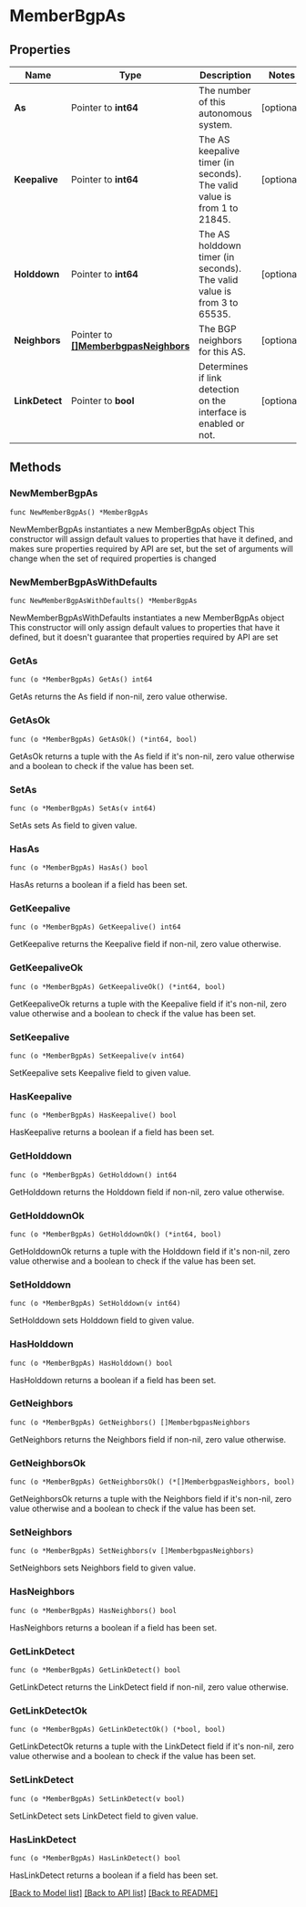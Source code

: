 # MemberBgpAs

## Properties

Name | Type | Description | Notes
------------ | ------------- | ------------- | -------------
**As** | Pointer to **int64** | The number of this autonomous system. | [optional] 
**Keepalive** | Pointer to **int64** | The AS keepalive timer (in seconds). The valid value is from 1 to 21845. | [optional] 
**Holddown** | Pointer to **int64** | The AS holddown timer (in seconds). The valid value is from 3 to 65535. | [optional] 
**Neighbors** | Pointer to [**[]MemberbgpasNeighbors**](MemberbgpasNeighbors.md) | The BGP neighbors for this AS. | [optional] 
**LinkDetect** | Pointer to **bool** | Determines if link detection on the interface is enabled or not. | [optional] 

## Methods

### NewMemberBgpAs

`func NewMemberBgpAs() *MemberBgpAs`

NewMemberBgpAs instantiates a new MemberBgpAs object
This constructor will assign default values to properties that have it defined,
and makes sure properties required by API are set, but the set of arguments
will change when the set of required properties is changed

### NewMemberBgpAsWithDefaults

`func NewMemberBgpAsWithDefaults() *MemberBgpAs`

NewMemberBgpAsWithDefaults instantiates a new MemberBgpAs object
This constructor will only assign default values to properties that have it defined,
but it doesn't guarantee that properties required by API are set

### GetAs

`func (o *MemberBgpAs) GetAs() int64`

GetAs returns the As field if non-nil, zero value otherwise.

### GetAsOk

`func (o *MemberBgpAs) GetAsOk() (*int64, bool)`

GetAsOk returns a tuple with the As field if it's non-nil, zero value otherwise
and a boolean to check if the value has been set.

### SetAs

`func (o *MemberBgpAs) SetAs(v int64)`

SetAs sets As field to given value.

### HasAs

`func (o *MemberBgpAs) HasAs() bool`

HasAs returns a boolean if a field has been set.

### GetKeepalive

`func (o *MemberBgpAs) GetKeepalive() int64`

GetKeepalive returns the Keepalive field if non-nil, zero value otherwise.

### GetKeepaliveOk

`func (o *MemberBgpAs) GetKeepaliveOk() (*int64, bool)`

GetKeepaliveOk returns a tuple with the Keepalive field if it's non-nil, zero value otherwise
and a boolean to check if the value has been set.

### SetKeepalive

`func (o *MemberBgpAs) SetKeepalive(v int64)`

SetKeepalive sets Keepalive field to given value.

### HasKeepalive

`func (o *MemberBgpAs) HasKeepalive() bool`

HasKeepalive returns a boolean if a field has been set.

### GetHolddown

`func (o *MemberBgpAs) GetHolddown() int64`

GetHolddown returns the Holddown field if non-nil, zero value otherwise.

### GetHolddownOk

`func (o *MemberBgpAs) GetHolddownOk() (*int64, bool)`

GetHolddownOk returns a tuple with the Holddown field if it's non-nil, zero value otherwise
and a boolean to check if the value has been set.

### SetHolddown

`func (o *MemberBgpAs) SetHolddown(v int64)`

SetHolddown sets Holddown field to given value.

### HasHolddown

`func (o *MemberBgpAs) HasHolddown() bool`

HasHolddown returns a boolean if a field has been set.

### GetNeighbors

`func (o *MemberBgpAs) GetNeighbors() []MemberbgpasNeighbors`

GetNeighbors returns the Neighbors field if non-nil, zero value otherwise.

### GetNeighborsOk

`func (o *MemberBgpAs) GetNeighborsOk() (*[]MemberbgpasNeighbors, bool)`

GetNeighborsOk returns a tuple with the Neighbors field if it's non-nil, zero value otherwise
and a boolean to check if the value has been set.

### SetNeighbors

`func (o *MemberBgpAs) SetNeighbors(v []MemberbgpasNeighbors)`

SetNeighbors sets Neighbors field to given value.

### HasNeighbors

`func (o *MemberBgpAs) HasNeighbors() bool`

HasNeighbors returns a boolean if a field has been set.

### GetLinkDetect

`func (o *MemberBgpAs) GetLinkDetect() bool`

GetLinkDetect returns the LinkDetect field if non-nil, zero value otherwise.

### GetLinkDetectOk

`func (o *MemberBgpAs) GetLinkDetectOk() (*bool, bool)`

GetLinkDetectOk returns a tuple with the LinkDetect field if it's non-nil, zero value otherwise
and a boolean to check if the value has been set.

### SetLinkDetect

`func (o *MemberBgpAs) SetLinkDetect(v bool)`

SetLinkDetect sets LinkDetect field to given value.

### HasLinkDetect

`func (o *MemberBgpAs) HasLinkDetect() bool`

HasLinkDetect returns a boolean if a field has been set.


[[Back to Model list]](../README.md#documentation-for-models) [[Back to API list]](../README.md#documentation-for-api-endpoints) [[Back to README]](../README.md)


